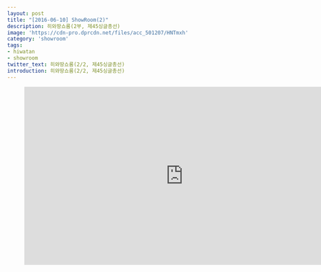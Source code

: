 ```yaml
---
layout: post
title: "[2016-06-10] ShowRoom(2)"
description: 히와땅쇼룸(2부, 제45싱글총선)
image: 'https://cdn-pro.dprcdn.net/files/acc_501207/HNTmxh'
category: 'showroom'
tags:
- hiwatan
- showroom
twitter_text: 히와땅쇼룸(2/2, 제45싱글총선)
introduction: 히와땅쇼룸(2/2, 제45싱글총선)
---
```

<figure class="video_container">
<iframe width="740" height="416" src="https://serviceapi.nmv.naver.com/flash/convertIframeTag.nhn?vid=F330396710228AB5B0ADB9822D7AE024021C&outKey=V1210b3c2af21fc556a61539917a6a68d3809c74fc0986d7668c7539917a6a68d3809" frameborder="no" scrolling="no"></iframe>
</figure>
